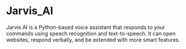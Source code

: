 # Jarvis_AI
Jarvis AI is a Python-based voice assistant that responds to your commands using speech recognition and text-to-speech.
It can open websites, respond verbally, and be extended with more smart features.
